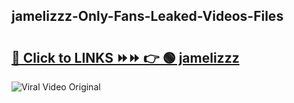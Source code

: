 
 ## jamelizzz-Only-Fans-Leaked-Videos-Files

# <h2><a href="https://mediaupload.pro?jamelizzz">🔗 Click to LINKS ⏩⏩ 👉 🟢 jamelizzz </a></h2>

<a href="https://mediaupload.pro?jamelizzz" rel="nofollow" data-target="animated-image.originalLink"><img src="https://i.ibb.co.com/xMMVF88/686577567.gif" alt="Viral Video Original" style="max-width: 100%; display: inline-block;" data-target="animated-image.originalImage"></a>